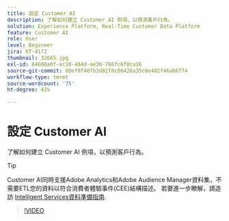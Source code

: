 ```yaml
---
title: 設定 Customer AI
description: 了解如何建立 Customer AI 例項，以預測客戶行為。
solution: Experience Platform, Real-Time Customer Data Platform
feature: Customer AI
role: User
level: Beginner
jira: KT-4172
thumbnail: 32665.jpg
exl-id: 84600a0f-ec10-484d-ae36-766fc6f8ca16
source-git-commit: 00ef0f40fb3d82f0c06428a35c0e402f46ab6774
workflow-type: tm+mt
source-wordcount: '75'
ht-degree: 42%

---
```


# 設定 Customer AI

了解如何建立 Customer AI 例項，以預測客戶行為。

>[!TIP]
>
>Customer AI同時支援Adobe Analytics和Adobe Audience Manager資料集，不需要ETL您的資料以符合消費者體驗事件(CEE)結構描述。 若要進一步瞭解，請造訪 [Intelligent Services資料準備指南](https://experienceleague.adobe.com/docs/experience-platform/intelligent-services/data-preparation.html).

>[!VIDEO](https://video.tv.adobe.com/v/32665?learn=on)
